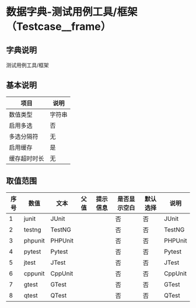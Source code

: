# 数据字典-测试用例工具/框架（Testcase__frame）
## 字典说明
测试用例工具/框架

## 基本说明
| 项目 | 说明 |
| -- | -- |
| 数值类型 | 字符串 |
| 启用多选 | 否 |
| 多选分隔符 | 无 |
| 启用缓存 | 是 |
| 缓存超时时长 | 无 |

## 取值范围
| 序号 | 数值 | 文本 | 父值 | 提示信息 | 是否显示空白 | 默认选择 | 说明 |
| -- | -- | -- | -- | -- | -- | -- | -- |
| 1 | junit | JUnit |  |  | 否 | 否 | JUnit |
| 2 | testng | TestNG |  |  | 否 | 否 | TestNG |
| 3 | phpunit | PHPUnit |  |  | 否 | 否 | PHPUnit |
| 4 | pytest | Pytest |  |  | 否 | 否 | Pytest |
| 5 | jtest | JTest |  |  | 否 | 否 | JTest |
| 6 | cppunit | CppUnit |  |  | 否 | 否 | CppUnit |
| 7 | gtest | GTest |  |  | 否 | 否 | GTest |
| 8 | qtest | QTest |  |  | 否 | 否 | QTest |

